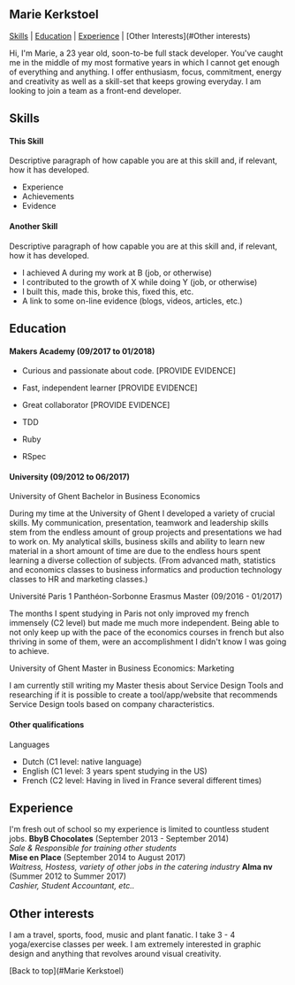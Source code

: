## Marie Kerkstoel

[Skills](#Skills) | [Education](#Education) | [Experience](#Experience) | [Other Interests](#Other interests)

Hi, I'm Marie, a 23 year old, soon-to-be full stack developer. You've caught me in the middle of my most formative years in which I cannot get enough of everything and anything. I offer enthusiasm, focus, commitment, energy and creativity as well as a skill-set that keeps growing everyday. I am looking to join a team as a front-end developer.   

## Skills

#### This Skill

Descriptive paragraph of how capable you are at this skill and, if relevant, how it has developed.

- Experience
- Achievements
- Evidence

#### Another Skill

Descriptive paragraph of how capable you are at this skill and, if relevant, how it has developed.

- I achieved A during my work at B (job, or otherwise)
- I contributed to the growth of X while doing Y (job, or otherwise)
- I built this, made this, broke this, fixed this, etc.
- A link to some on-line evidence (blogs, videos, articles, etc.)

## Education

#### Makers Academy (09/2017 to 01/2018)

- Curious and passionate about code. [PROVIDE EVIDENCE]
- Fast, independent learner [PROVIDE EVIDENCE]
- Great collaborator [PROVIDE EVIDENCE]

- TDD
- Ruby
- RSpec

####  University (09/2012 to 06/2017)

University of Ghent
Bachelor in Business Economics

During my time at the University of Ghent I developed a variety of crucial skills. My communication, presentation, teamwork and leadership skills stem from the endless amount of group projects and presentations we had to work on. My analytical skills, business skills and ability to learn new material in a short amount of time are due to the endless hours spent learning a diverse collection of subjects. (From advanced math, statistics and economics classes to business informatics and production technology classes to HR and marketing classes.)   

Université Paris 1 Panthéon-Sorbonne
Erasmus Master (09/2016 - 01/2017)

The months I spent studying in Paris not only improved my french immensely (C2 level) but made me much more independent. Being able to not only keep up with the pace of the economics courses in french but also thriving in some of them, were an accomplishment I didn't know I was going to achieve.    

University of Ghent
Master in Business Economics: Marketing

I am currently still writing my Master thesis about Service Design Tools and researching if it is possible to create a tool/app/website that recommends Service Design tools based on company characteristics.

#### Other qualifications

Languages

- Dutch (C1 level: native language)
- English (C1 level: 3 years spent studying in the US)
- French (C2 level: Having in lived in France several different times)


## Experience

I'm fresh out of school so my experience is limited to countless student jobs.
**BbyB Chocolates** (September 2013 - September 2014)    
*Sale & Responsible for training other students*  
**Mise en Place** (September 2014 to August 2017)   
*Waitress, Hostess, variety of other jobs in the catering industry*
**Alma nv** (Summer 2012 to Summer 2017)   
*Cashier, Student Accountant, etc..*  

## Other interests

I am a travel, sports, food, music and plant fanatic. I take 3 - 4 yoga/exercise classes per week. I am extremely interested in graphic design and anything that revolves around visual creativity.

[Back to top](#Marie Kerkstoel)
